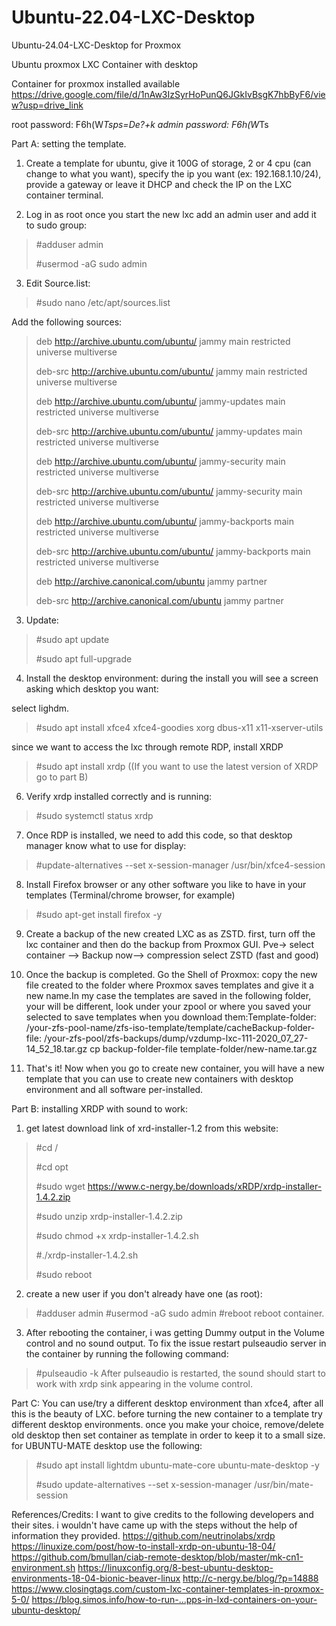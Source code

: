 # Ubuntu-22.04-LXC-Desktop
Ubuntu-24.04-LXC-Desktop for Proxmox

Ubuntu proxmox LXC Container with desktop

Container for proxmox installed available
https://drive.google.com/file/d/1nAw3IzSyrHoPunQ6JGkIvBsgK7hbByF6/view?usp=drive_link

root password: F6h(W*Tsps=De?+k
admin password: F6h(W*Ts

Part A: setting the template.
1.	Create a template for ubuntu, give it 100G of storage, 2 or 4 cpu (can change to what you want), specify the ip you want (ex: 192.168.1.10/24), provide a gateway or leave it DHCP and check the IP on the LXC container terminal.

2.	Log in as root once you start the new lxc add an admin user and add it to sudo group:

>  #adduser admin
>
>  #usermod -aG sudo admin

3.	Edit Source.list: 
>  #sudo nano /etc/apt/sources.list

Add the following sources: 

>  deb http://archive.ubuntu.com/ubuntu/ jammy main restricted universe multiverse
>
>  deb-src http://archive.ubuntu.com/ubuntu/ jammy main restricted universe multiverse
>
>  deb http://archive.ubuntu.com/ubuntu/ jammy-updates main restricted universe multiverse
>
>  deb-src http://archive.ubuntu.com/ubuntu/ jammy-updates main restricted universe multiverse
>
>  deb http://archive.ubuntu.com/ubuntu/ jammy-security main restricted universe multiverse
>
>  deb-src http://archive.ubuntu.com/ubuntu/ jammy-security main restricted universe multiverse
>
>  deb http://archive.ubuntu.com/ubuntu/ jammy-backports main restricted universe multiverse
>
>  deb-src http://archive.ubuntu.com/ubuntu/ jammy-backports main restricted universe multiverse
>
>  deb http://archive.canonical.com/ubuntu jammy partner
>
>  deb-src http://archive.canonical.com/ubuntu jammy partner

3.	Update:
>  #sudo apt update
> 
>  #sudo apt full-upgrade

4.	Install the desktop environment: during the install you will see a screen asking which desktop you want:

  select lighdm.
>  #sudo apt install xfce4 xfce4-goodies xorg dbus-x11 x11-xserver-utils

  since we want to access the lxc through remote RDP, install XRDP
>  #sudo apt install xrdp ((If you want to use the latest version of XRDP go to part B)

6.	Verify xrdp installed correctly and is running: 
>  #sudo systemctl status xrdp

7.	Once RDP is installed, we need to add this code, so that desktop manager know what to use for display:
>  #update-alternatives --set x-session-manager /usr/bin/xfce4-session

8.	Install Firefox browser or any other software you like to have in your templates (Terminal/chrome browser, for example)
>  #sudo apt-get install firefox -y

9.	Create a backup of the new created LXC as as ZSTD. first, turn off the lxc container and then do the backup from Proxmox GUI. Pve-> select container —> Backup now—> compression select ZSTD (fast and good)

10.	Once the backup is completed. Go the Shell of Proxmox: copy the new file created to the folder where Proxmox saves templates and give it a new name.In my case the templates are saved in the following folder, your will be different, look under your zpool or where you saved your selected to save templates when you download them:Template-folder: /your-zfs-pool-name/zfs-iso-template/template/cacheBackup-folder-file: /your-zfs-pool/zfs-backups/dump/vzdump-lxc-111-2020_07_27-14_52_18.tar.gz cp backup-folder-file template-folder/new-name.tar.gz

11.	That's it! Now when you go to create new container, you will have a new template that you can use to create new containers with desktop environment and all software per-installed.

Part B: installing XRDP with sound to work:
1.	get latest download link of xrd-installer-1.2 from this website:
>  #cd /
> 
>  #cd opt
> 
>  #sudo wget https://www.c-nergy.be/downloads/xRDP/xrdp-installer-1.4.2.zip
> 
>  #sudo unzip xrdp-installer-1.4.2.zip
> 
>  #sudo chmod +x xrdp-installer-1.4.2.sh
> 
>  #./xrdp-installer-1.4.2.sh
> 
>  #sudo reboot
> 

2.	create a new user if you don't already have one (as root):
>  #adduser admin
>  #usermod -aG sudo admin
>  #reboot
reboot container.

3.	After rebooting the container, i was getting Dummy output in the Volume control and no sound output. To fix the issue restart pulseaudio server in the container by running the following command:
>  #pulseaudio -k
After pulseaudio is restarted, the sound should start to work with xrdp sink appearing in the volume control.

Part C: You can use/try a different desktop environment than xfce4, after all this is the beauty of LXC. before turning the new container to a template try different desktop environments. once you make your choice, remove/delete old desktop then set container as template in order to keep it to a small size. for UBUNTU-MATE desktop use the following:
>  #sudo apt install lightdm ubuntu-mate-core ubuntu-mate-desktop -y
>
>  #sudo update-alternatives --set x-session-manager /usr/bin/mate-session

References/Credits: I want to give credits to the following developers and their sites. i wouldn't have came up with the steps without the help of information they provided. https://github.com/neutrinolabs/xrdp https://linuxize.com/post/how-to-install-xrdp-on-ubuntu-18-04/ https://github.com/bmullan/ciab-remote-desktop/blob/master/mk-cn1-environment.sh https://linuxconfig.org/8-best-ubuntu-desktop-environments-18-04-bionic-beaver-linux http://c-nergy.be/blog/?p=14888 https://www.closingtags.com/custom-lxc-container-templates-in-proxmox-5-0/ https://blog.simos.info/how-to-run-...pps-in-lxd-containers-on-your-ubuntu-desktop/

